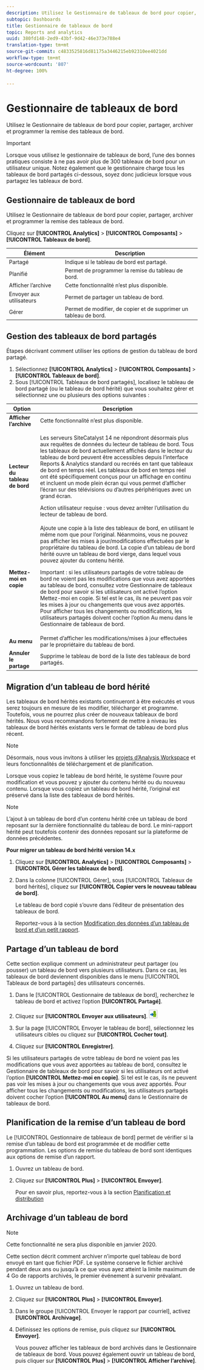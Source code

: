 ```yaml
---
description: Utilisez le Gestionnaire de tableaux de bord pour copier, partager, archiver et programmer la remise des tableaux de bord.
subtopic: Dashboards
title: Gestionnaire de tableaux de bord
topic: Reports and analytics
uuid: 380fd148-2ed9-43bf-9d42-46e373e788e4
translation-type: tm+mt
source-git-commit: c4833525816d81175a3446215eb92310ee4021dd
workflow-type: tm+mt
source-wordcount: '807'
ht-degree: 100%

---
```



# Gestionnaire de tableaux de bord

Utilisez le Gestionnaire de tableaux de bord pour copier, partager, archiver et programmer la remise des tableaux de bord.

>[!IMPORTANT]
>
>Lorsque vous utilisez le gestionnaire de tableaux de bord, l’une des bonnes pratiques consiste à ne pas avoir plus de 300 tableaux de bord pour un utilisateur unique. Notez également que le gestionnaire charge tous les tableaux de bord partagés ci-dessous, soyez donc judicieux lorsque vous partagez les tableaux de bord.

## Gestionnaire de tableaux de bord

Utilisez le Gestionnaire de tableaux de bord pour copier, partager, archiver et programmer la remise des tableaux de bord.

Cliquez sur **[!UICONTROL Analytics]** > **[!UICONTROL Composants]** > **[!UICONTROL Tableaux de bord]**.

| Élément | Description |
|--- |--- |
| Partagé | Indique si le tableau de bord est partagé. |
| Planifié | Permet de programmer la remise du tableau de bord. |
| Afficher l’archive | Cette fonctionnalité n’est plus disponible. |
| Envoyer aux utilisateurs | Permet de partager un tableau de bord. |
| Gérer | Permet de modifier, de copier et de supprimer un tableau de bord. |

## Gestion des tableaux de bord partagés

Étapes décrivant comment utiliser les options de gestion du tableau de bord partagé.

1. Sélectionnez **[!UICONTROL Analytics]** > **[!UICONTROL Composants]** > **[!UICONTROL Tableaux de bord]**.
1. Sous [!UICONTROL Tableaux de bord partagés], localisez le tableau de bord partagé (ou le tableau de bord hérité) que vous souhaitez gérer et sélectionnez une ou plusieurs des options suivantes :

<table id="choicetable_857E0E816D63404683D4E24DC8D7FC69"> 
 <thead class="chhead sthead"> 
  <th class="choptionhd"> Option </th> 
  <th class="chdeschd"> Description </th> 
 </thead> 
 <tr class="chrow strow"> 
  <td class="choption"><strong>Afficher l’archive</strong></td> 
  <td class="chdesc stentry"> Cette fonctionnalité n’est plus disponible. </td> 
 </tr> 
 <tr class="chrow strow"> 
  <td class="choption"><strong>Lecteur du tableau de bord</strong></td> 
  <td class="chdesc stentry"> <p>Les serveurs SiteCatalyst 14 ne répondront désormais plus aux requêtes de données du lecteur de tableau de bord. Tous les tableaux de bord actuellement affichés dans le lecteur du tableau de bord peuvent être accessibles depuis l’interface Reports &amp; Analytics standard ou recréés en tant que tableaux de bord en temps réel. Les tableaux de bord en temps réel ont été spécifiquement conçus pour un affichage en continu et incluent un mode plein écran qui vous permet d’afficher l’écran sur des télévisions ou d’autres périphériques avec un grand écran. </p> <p>Action utilisateur requise : vous devez arrêter l’utilisation du lecteur de tableau de bord. </p> </td> 
 </tr> 
 <tr class="chrow strow"> 
  <td class="choption"><strong>Mettez-moi en copie</strong></td> 
  <td class="chdesc stentry"> Ajoute une copie à la liste des tableaux de bord, en utilisant le même nom que pour l’original. Néanmoins, vous ne pouvez pas afficher les mises à jour/modifications effectuées par le propriétaire du tableau de bord. La copie d’un tableau de bord hérité ouvre un tableau de bord vierge, dans lequel vous pouvez ajouter du contenu hérité. <p>Important : si les utilisateurs partagés de votre tableau de bord ne voient pas les modifications que vous avez apportées au tableau de bord, consultez votre Gestionnaire de tableaux de bord pour savoir si les utilisateurs ont activé l’option <span class="uicontrol">Mettez-moi en copie</span>. Si tel est le cas, ils ne peuvent pas voir les mises à jour ou changements que vous avez apportés. Pour afficher tous les changements ou modifications, les utilisateurs partagés doivent cocher l’option <span class="uicontrol">Au menu</span> dans le Gestionnaire de tableaux de bord. </p> </td> 
 </tr> 
 <tr class="chrow strow"> 
  <td class="choption"><strong>Au menu</strong></td> 
  <td class="chdesc stentry"> Permet d’afficher les modifications/mises à jour effectuées par le propriétaire du tableau de bord. </td> 
 </tr> 
 <tr class="chrow strow"> 
  <td class="choption"><strong>Annuler le partage</strong></td> 
  <td class="chdesc stentry"> Supprime le tableau de bord de la liste des tableaux de bord partagés. </td> 
 </tr> 
</table>

## Migration d’un tableau de bord hérité

Les tableaux de bord hérités existants continueront à être exécutés et vous serez toujours en mesure de les modifier, télécharger et programme. Toutefois, vous ne pourrez plus créer de nouveaux tableaux de bord hérités. Nous vous recommandons fortement de mettre à niveau les tableaux de bord hérités existants vers le format de tableau de bord plus récent.

>[!NOTE]
>
>Désormais, nous vous invitons à utiliser les [projets d’Analysis Workspace](https://docs.adobe.com/content/help/fr-FR/analytics/analyze/analysis-workspace/home.html) et leurs fonctionnalités de téléchargement et de planification.

Lorsque vous copiez le tableau de bord hérité, le système l’ouvre pour modification et vous pouvez y ajouter du contenu hérité ou du nouveau contenu. Lorsque vous copiez un tableau de bord hérité, l’original est préservé dans la liste des tableaux de bord hérités.

>[!NOTE]
>
>L’ajout à un tableau de bord d’un contenu hérité crée un tableau de bord reposant sur la dernière fonctionnalité du tableau de bord. Le mini-rapport hérité peut toutefois contenir des données reposant sur la plateforme de données précédentes.

**Pour migrer un tableau de bord hérité version 14.x**

1. Cliquez sur **[!UICONTROL Analytics]** > **[!UICONTROL Composants]** > **[!UICONTROL Gérer les tableaux de bord]**.
1. Dans la colonne [!UICONTROL Gérer], sous [!UICONTROL Tableaux de bord hérités], cliquez sur **[!UICONTROL Copier vers le nouveau tableau de bord]**.

   Le tableau de bord copié s’ouvre dans l’éditeur de présentation des tableaux de bord.

   Reportez-vous à la section [Modification des données d’un tableau de bord et d’un petit rapport](/help/analyze/reports-analytics/dashboard.md).

## Partage d’un tableau de bord

Cette section explique comment un administrateur peut partager (ou pousser) un tableau de bord vers plusieurs utilisateurs. Dans ce cas, les tableaux de bord deviennent disponibles dans le menu [!UICONTROL Tableaux de bord partagés] des utilisateurs concernés.

1. Dans le [!UICONTROL Gestionnaire de tableaux de bord], recherchez le tableau de bord et activez l’option **[!UICONTROL Partagé]**.
1. Cliquez sur **[!UICONTROL Envoyer aux utilisateurs]**.  ![](assets/push.png)

1. Sur la page [!UICONTROL Envoyer le tableau de bord], sélectionnez les utilisateurs cibles ou cliquez sur **[!UICONTROL Cocher tout]**.
1. Cliquez sur **[!UICONTROL Enregistrer]**.

Si les utilisateurs partagés de votre tableau de bord ne voient pas les modifications que vous avez apportées au tableau de bord, consultez le Gestionnaire de tableaux de bord pour savoir si les utilisateurs ont activé l’option **[!UICONTROL Mettez-moi en copie]**. Si tel est le cas, ils ne peuvent pas voir les mises à jour ou changements que vous avez apportés. Pour afficher tous les changements ou modifications, les utilisateurs partagés doivent cocher l’option **[!UICONTROL Au menu]** dans le Gestionnaire de tableaux de bord.

## Planification de la remise d’un tableau de bord

Le [!UICONTROL Gestionnaire de tableaux de bord] permet de vérifier si la remise d’un tableau de bord est programmée et de modifier cette programmation. Les options de remise du tableau de bord sont identiques aux options de remise d’un rapport.

1. Ouvrez un tableau de bord.
1. Cliquez sur **[!UICONTROL Plus]** > **[!UICONTROL Envoyer]**.

   Pour en savoir plus, reportez-vous à la section [Planification et distribution](/help/analyze/reports-analytics/scheduling.md)

## Archivage d’un tableau de bord

>[!NOTE]
>
>Cette fonctionnalité ne sera plus disponible en janvier 2020.

Cette section décrit comment archiver n’importe quel tableau de bord envoyé en tant que fichier PDF. Le système conserve le fichier archivé pendant deux ans ou jusqu’à ce que vous ayez atteint la limite maximum de 4 Go de rapports archivés, le premier événement à survenir prévalant.

1. Ouvrez un tableau de bord.
1. Cliquez sur **[!UICONTROL Plus]** > **[!UICONTROL Envoyer]**.
1. Dans le groupe [!UICONTROL Envoyer le rapport par courriel], activez **[!UICONTROL Archivage]**.
1. Définissez les options de remise, puis cliquez sur **[!UICONTROL Envoyer]**.

   Vous pouvez afficher les tableaux de bord archivés dans le Gestionnaire de tableaux de bord. Vous pouvez également ouvrir un tableau de bord, puis cliquer sur **[!UICONTROL Plus]** > **[!UICONTROL Afficher l’archive]**.

